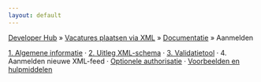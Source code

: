 ```yaml
---
layout: default
---
```


[Developer Hub](/) &raquo; [Vacatures plaatsen via XML](/jobs-xml) &raquo; [Documentatie](/jobs-xml/doc) &raquo; Aanmelden

[1. Algemene informatie](/jobs-xml/doc) &middot;
[2. Uitleg XML-schema](/jobs-xml/doc/xml-schema.html) &middot;
[3. Validatietool](/jobs-xml/doc/validation.html) &middot;
4\. Aanmelden nieuwe XML-feed &middot;
[Optionele authorisatie](/jobs-xml/doc/auth.html) &middot;
[Voorbeelden en hulpmiddelen](/jobs-xml/doc/examples.html)

